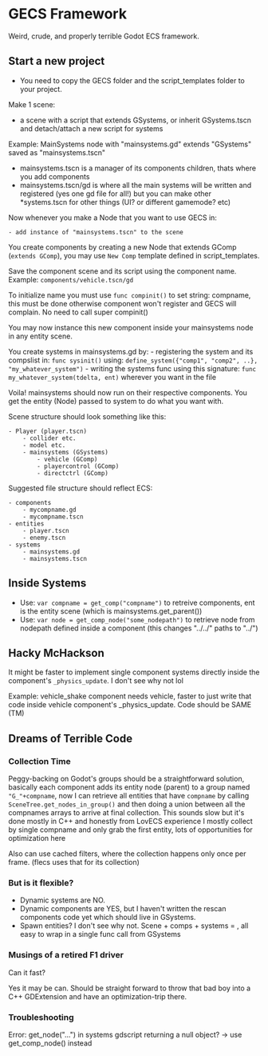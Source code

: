 # GECS Framework

Weird, crude, and properly terrible Godot ECS framework.

## Start a new project

- You need to copy the GECS folder and the script_templates folder to your project.

Make 1 scene:
	
- a scene with a script that extends GSystems, or inherit GSystems.tscn and detach/attach a new script for systems

Example: MainSystems node with "mainsystems.gd" extends "GSystems" saved as "mainsystems.tscn"

- mainsystems.tscn is a manager of its components children, thats where you add components
- mainsystems.tscn/gd is where all the main systems will be written and registered (yes one gd file for all!) but you can make other *systems.tscn for other things (UI? or different gamemode? etc)

Now whenever you make a Node that you want to use GECS in:
	
	- add instance of "mainsystems.tscn" to the scene

You create components by creating a new Node that extends GComp (`extends GComp`), you may use `New Comp` template defined in script_templates.

Save the component scene and its script using the component name. Example: `components/vehicle.tscn/gd`

To initialize name you must use `func compinit()` to set string: compname, this must be done otherwise component won't register and GECS will complain. No need to call super compinit()

You may now instance this new component inside your mainsystems node in any entity scene.

You create systems in mainsystems.gd by:
	- registering the system and its compslist in: `func sysinit()` using: `define_system({"comp1", "comp2", ..}, "my_whatever_system")`
	- writing the systems func using this signature: `func my_whatever_system(tdelta, ent)` wherever you want in the file

Voila! mainsystems should now run on their respective components. You get the entity (Node) passed to system to do what you want with.

Scene structure should look something like this:

	- Player (player.tscn)
		- collider etc.
		- model etc.
		- mainsystems (GSystems)
			- vehicle (GComp)
			- playercontrol (GComp)
			- directctrl (GComp)

Suggested file structure should reflect ECS:

	- components
		- mycompname.gd
		- mycompname.tscn
	- entities
		- player.tscn
		- enemy.tscn
	- systems
		- mainsystems.gd
		- mainsystems.tscn


## Inside Systems

- Use: `var compname = get_comp("compname")` to retreive components, ent is the entity scene (which is mainsystems.get_parent())
- Use: `var node = get_comp_node("some_nodepath")` to retrieve node from nodepath defined inside a component (this changes "../../" paths to "../")

## Hacky McHackson

It might be faster to implement single component systems directly inside the component's `_physics_update`. I don't see why not lol

Example: vehicle_shake component needs vehicle, faster to just write that code inside vehicle component's _physics_update. Code should be SAME (TM)

## Dreams of Terrible Code

### Collection Time

Peggy-backing on Godot's groups should be a straightforward solution, basically each component adds its entity node (parent) to a group named `"G_"+compname`, now I can retrieve all entities that have `compname` by calling `SceneTree.get_nodes_in_group()` and then doing a union between all the compnames arrays to arrive at final collection. This sounds slow but it's done mostly in C++ and honestly from LovECS experience I mostly collect by single compname and only grab the first entity, lots of opportunities for optimization here

Also can use cached filters, where the collection happens only once per frame. (flecs uses that for its collection)

### But is it flexible?

- Dynamic systems are NO.
- Dynamic components are YES, but I haven't written the rescan components code yet which should live in GSystems.
- Spawn entities? I don't see why not. Scene + comps + systems = <BAM>, all easy to wrap in a single func call from GSystems

### Musings of a retired F1 driver

Can it fast?

Yes it may be can. Should be straight forward to throw that bad boy into a C++ GDExtension and have an optimization-trip there.

### Troubleshooting

Error: get_node("...") in systems gdscript returning a null object? -> use get_comp_node() instead
